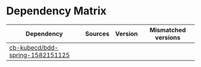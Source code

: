 # Dependency Matrix

Dependency | Sources | Version | Mismatched versions
---------- | ------- | ------- | -------------------
[cb-kubecd/bdd-spring-1582151125](https://github.com/cb-kubecd/bdd-spring-1582151125.git) |  | []() | 
